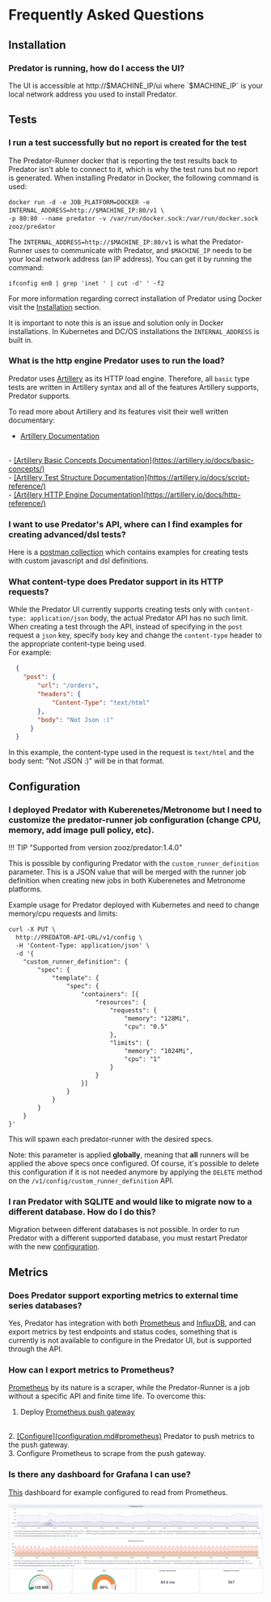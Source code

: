 # Frequently Asked Questions

## Installation

### <b>Predator is running, how do I access the UI?</b>

The UI is accessible at http://$MACHINE_IP/ui where `$MACHINE_IP` is your local network address you used to install Predator.
                        
## Tests

### <b>I run a test successfully but no report is created for the test</b>

The Predator-Runner docker that is reporting the test results back to Predator isn't able to connect to it, 
which is why the test runs but no report is generated. When installing Predator in Docker, the following command is used:
```
docker run -d -e JOB_PLATFORM=DOCKER -e INTERNAL_ADDRESS=http://$MACHINE_IP:80/v1 \
-p 80:80 --name predator -v /var/run/docker.sock:/var/run/docker.sock zooz/predator
```

The `INTERNAL_ADDRESS=http://$MACHINE_IP:80/v1` is what the Predator-Runner uses to communicate with Predator, 
and `$MACHINE_IP` needs to be your local network address (an IP address). You can get it by running the command: 
```
ifconfig en0 | grep 'inet ' | cut -d' ' -f2
```

For more information regarding correct installation of Predator using Docker visit the <u>[Installation](installation.md#docker)</u> section.

It is important to note this is an issue and solution only in Docker installations. 
In Kubernetes and DC/OS installations the `INTERNAL_ADDRESS` is built in.

### <b>What is the http engine Predator uses to run the load?</b>

Predator uses <u>[Artillery](https://github.com/artilleryio/artillery)</u> as its HTTP load engine. 
Therefore, all `basic` type tests are written in Artillery syntax and all of the features Artillery supports, Predator supports.

To read more about Artillery and its features visit their well written documentary: 
<br>
- <u>[Artillery Documentation](https://artillery.io/docs/)</u>
<br>
- <u>[Artillery Basic Concepts Documentation](https://artillery.io/docs/basic-concepts/)</u>
<br>
- <u>[Artillery Test Structure Documentation](https://artillery.io/docs/script-reference/)</u>
<br>
- <u>[Artillery HTTP Engine Documentation](https://artillery.io/docs/http-reference/)</u>
<br>

### <b>I want to use Predator's API, where can I find examples for creating advanced/dsl tests?</b>

Here is a <u>[postman collection](https://documenter.getpostman.com/view/220627/S1TYTvP2?version=latest)</u> which contains examples
for creating tests with custom javascript and dsl definitions.

### <b>What content-type does Predator support in its HTTP requests?</b>

While the Predator UI currently supports creating tests only with `content-type: application/json` body, the actual Predator API has no such limit.
When creating a test through the API, instead of specifying in the `post` request a `json` key, specify `body` key and change the `content-type` header to the appropriate content-type being used.<br>
For example:<br>

```JSON
  {
  	"post": {
  		"url": "/orders",
  		"headers": {
  			"Content-Type": "text/html"
  		},
  		"body": "Not Json :)"
  	  }
  }
```
In this example, the content-type used in the request is `text/html` and the body sent: "Not JSON :)" will be in that format.

## Configuration

### <b>I deployed Predator with Kuberenetes/Metronome but I need to customize the predator-runner job configuration (change CPU, memory, add image pull policy, etc).</b>

!!! TIP "Supported from version zooz/predator:1.4.0"

This is possible by configuring Predator with the `custom_runner_definition` parameter. This is a JSON value that will 
be merged with the runner job definition when creating new jobs in both Kuberenetes and Metronome platforms. 

Example usage for Predator deployed with Kubernetes and need to change memory/cpu requests and limits:
```
curl -X PUT \
  http://PREDATOR-API-URL/v1/config \
  -H 'Content-Type: application/json' \
  -d '{
	"custom_runner_definition": {
		"spec": {
			"template": {
				"spec": {
					"containers": [{
						"resources": {
							"requests": {
								"memory": "128Mi",
								"cpu": "0.5"
							},
							"limits": {
								"memory": "1024Mi",
								"cpu": "1"
							}
						}
					}]
				}
			}
		}
	}
}'
``` 

This will spawn each predator-runner with the desired specs. 

Note: this parameter is applied <b>globally</b>, meaning that <b>all</b> runners will be applied the above specs once configured.
Of course, it's possible to delete this configuration if it is not needed anymore by applying the `DELETE` method on the `/v1/config/custom_runner_definition` API.

### <b>I ran Predator with SQLITE and would like to migrate now to a different database. How do I do this?</b>

Migration between different databases is not possible. 
In order to run Predator with a different supported database, 
you must restart Predator with the new <u>[configuration](configuration.md#database)</u>.

## Metrics

### <b>Does Predator support exporting metrics to external time series databases?</b>

Yes, Predator has integration with both <u>[Prometheus](https://prometheus.io)</u> and <u>[InfluxDB](https://www.influxdata.com/)</u>, and can export metrics by test endpoints and status codes, something that is currently is not available to configure in the Predator UI, but is supported through the API.

### <b>How can I export metrics to Prometheus?</b>

<u>[Prometheus](https://prometheus.io)</u> by its nature is a scraper, while the Predator-Runner is a job without a specific API and finite time life.
To overcome this:
<br>
1. Deploy <u>[Prometheus push gateway](https://github.com/prometheus/pushgateway)</u>
<br>
2. <u>[Configure](configuration.md#prometheus)</u> Predator to push metrics to the push gateway.
<br>
3. Configure Prometheus to scrape from the push gateway.

### <b>Is there any dashboard for Grafana I can use?</b>

<u>[This](https://github.com/Zooz/predator/blob/master/resources/grafana_prometheus_dashboard.json)</u> dashboard for example configured to read from Prometheus.

![Screenshot](images/grafana_dashboard.png)
